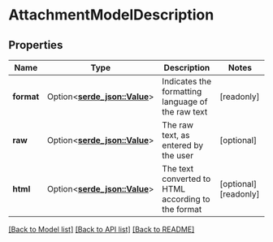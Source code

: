# AttachmentModelDescription

## Properties

Name | Type | Description | Notes
------------ | ------------- | ------------- | -------------
**format** | Option<[**serde_json::Value**](serde_json::Value.md)> | Indicates the formatting language of the raw text | [readonly]
**raw** | Option<[**serde_json::Value**](.md)> | The raw text, as entered by the user | [optional]
**html** | Option<[**serde_json::Value**](.md)> | The text converted to HTML according to the format | [optional][readonly]

[[Back to Model list]](../README.md#documentation-for-models) [[Back to API list]](../README.md#documentation-for-api-endpoints) [[Back to README]](../README.md)


